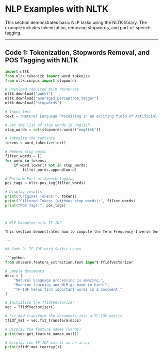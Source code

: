 # NLP Examples with NLTK

This section demonstrates basic NLP tasks using the NLTK library. The example includes tokenization, removing stopwords, and part-of-speech tagging.

---

## Code 1: Tokenization, Stopwords Removal, and POS Tagging with NLTK

```python
import nltk
from nltk.tokenize import word_tokenize
from nltk.corpus import stopwords

# Download required NLTK resources
nltk.download("punkt")
nltk.download("averaged_perceptron_tagger")
nltk.download("stopwords")

# Input text
text = "Natural Language Processing in an exciting field of Artificial Intelligence"

# Get the list of stop words in English
stop_words = set(stopwords.words("english"))

# Tokenize the sentence
tokens = word_tokenize(text)

# Remove stop words
filter_words = []
for word in tokens:
    if word.lower() not in stop_words:
        filter_words.append(word)

# Perform Part-of-Speech tagging
pos_tags = nltk.pos_tag(filter_words)

# Display results
print("Original Tokens:", tokens)
print("Filtered Tokens (without stop words):", filter_words)
print("POS Tags:", pos_tags)



# NLP Examples with TF-IDF

This section demonstrates how to compute the Term Frequency-Inverse Document Frequency (TF-IDF) for a set of documents using the `TfidfVectorizer` from `sklearn`.

---

## Code 2: TF-IDF with Scikit-Learn

```python
from sklearn.feature_extraction.text import TfidfVectorizer

# Sample documents
docs = [
    "Natural Language processing is amazing.",
    "Machine learning and NLP go hand in hand.",
    "TF-IDF helps find important words in a document."
]

# Initialize the TfidfVectorizer
vec = TfidfVectorizer()

# Fit and transform the documents into a TF-IDF matrix
tfidf_mat = vec.fit_transform(docs)

# Display the feature names (words)
print(vec.get_feature_names_out())

# Display the TF-IDF matrix as an array
print(tfidf_mat.toarray())


